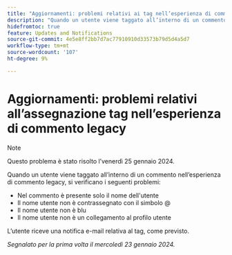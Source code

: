```yaml
---
title: "Aggiornamenti: problemi relativi ai tag nell’esperienza di commento legacy"
description: "Quando un utente viene taggato all’interno di un commento nell’esperienza di commento legacy, si verificano diversi problemi."
hidefromtoc: true
feature: Updates and Notifications
source-git-commit: 4e5e8ff2bb7d7ac77910910d33573b79d5d4a5d7
workflow-type: tm+mt
source-wordcount: '107'
ht-degree: 9%

---
```



# Aggiornamenti: problemi relativi all’assegnazione tag nell’esperienza di commento legacy

>[!NOTE]
>
>Questo problema è stato risolto l’venerdì 25 gennaio 2024.

Quando un utente viene taggato all’interno di un commento nell’esperienza di commento legacy, si verificano i seguenti problemi:

* Nel commento è presente solo il nome dell&#39;utente
* Il nome utente non è contrassegnato con il simbolo @
* Il nome utente non è blu
* Il nome utente non è un collegamento al profilo utente

L’utente riceve una notifica e-mail relativa al tag, come previsto.

_Segnalato per la prima volta il mercoledì 23 gennaio 2024._
